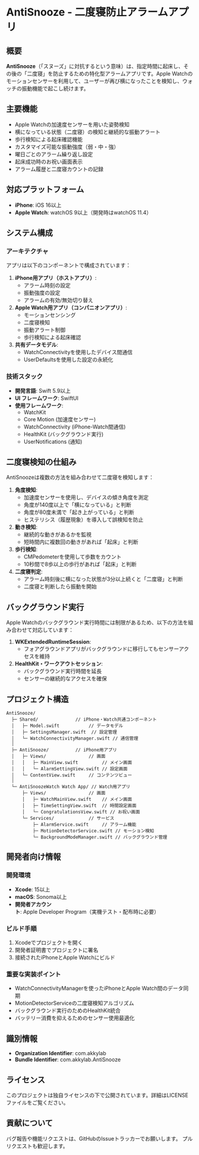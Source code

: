 # AntiSnooze - 二度寝防止アラームアプリ

## 概要

**AntiSnooze**（「スヌーズ」に対抗するという意味）は、指定時間に起床し、その後の「二度寝」を防止するための特化型アラームアプリです。Apple Watchのモーションセンサーを利用して、ユーザーが再び横になったことを検知し、ウォッチの振動機能で起こし続けます。

## 主要機能

- Apple Watchの加速度センサーを用いた姿勢検知
- 横になっている状態（二度寝）の検知と継続的な振動アラート
- 歩行検知による起床確認機能
- カスタマイズ可能な振動強度（弱・中・強）
- 曜日ごとのアラーム繰り返し設定
- 起床成功時のお祝い画面表示
- アラーム履歴と二度寝カウントの記録

## 対応プラットフォーム

- **iPhone**: iOS 16以上
- **Apple Watch**: watchOS 9以上（開発時はwatchOS 11.4）

## システム構成

### アーキテクチャ

アプリは以下のコンポーネントで構成されています：

1. **iPhone用アプリ（ホストアプリ）**:
    - アラーム時刻の設定
    - 振動強度の設定
    - アラームの有効/無効切り替え
2. **Apple Watch用アプリ（コンパニオンアプリ）**:
    - モーションセンシング
    - 二度寝検知
    - 振動アラート制御
    - 歩行検知による起床確認
3. **共有データモデル**:
    - WatchConnectivityを使用したデバイス間通信
    - UserDefaultsを使用した設定の永続化

### 技術スタック

- **開発言語**: Swift 5.9以上
- **UI フレームワーク**: SwiftUI
- **使用フレームワーク**:
    - WatchKit
    - Core Motion (加速度センサー)
    - WatchConnectivity (iPhone-Watch間通信)
    - HealthKit (バックグラウンド実行)
    - UserNotifications (通知)

## 二度寝検知の仕組み

AntiSnoozeは複数の方法を組み合わせて二度寝を検知します：

1. **角度検知**:
    - 加速度センサーを使用し、デバイスの傾き角度を測定
    - 角度が140度以上で「横になっている」と判断
    - 角度が80度未満で「起き上がっている」と判断
    - ヒステリシス（履歴現象）を導入して誤検知を防止
2. **動き検知**:
    - 継続的な動きがあるかを監視
    - 短時間内に複数回の動きがあれば「起床」と判断
3. **歩行検知**:
    - CMPedometerを使用して歩数をカウント
    - 10秒間で8歩以上の歩行があれば「起床」と判断
4. **二度寝判定**:
    - アラーム時刻後に横になった状態が3分以上続くと「二度寝」と判断
    - 二度寝と判断したら振動を開始

## バックグラウンド実行

Apple Watchのバックグラウンド実行時間には制限があるため、以下の方法を組み合わせて対応しています：

1. **WKExtendedRuntimeSession**:
    - フォアグラウンドアプリがバックグラウンドに移行してもセンサーアクセスを維持
2. **HealthKit・ワークアウトセッション**:
    - バックグラウンド実行時間を延長
    - センサーの継続的なアクセスを確保

## プロジェクト構造

```
AntiSnooze/
  ├─ Shared/              // iPhone・Watch共通コンポーネント
  │   ├─ Model.swift           // データモデル
  │   ├─ SettingsManager.swift  // 設定管理
  │   └─ WatchConnectivityManager.swift // 通信管理
  │
  ├─ AntiSnooze/          // iPhone用アプリ
  │   ├─ Views/                // 画面
  │   │   ├─ MainView.swift         // メイン画面
  │   │   └─ AlarmSettingView.swift // 設定画面
  │   └─ ContentView.swift     // コンテンツビュー
  │
  └─ AntiSnoozeWatch Watch App/ // Watch用アプリ
      ├─ Views/                // 画面
      │   ├─ WatchMainView.swift    // メイン画面
      │   ├─ TimeSettingView.swift  // 時間設定画面
      │   └─ CongratulationsView.swift // お祝い画面
      └─ Services/             // サービス
          ├─ AlarmService.swift     // アラーム機能
          ├─ MotionDetectorService.swift // モーション検知
          └─ BackgroundModeManager.swift // バックグラウンド管理

```

## 開発者向け情報

### 開発環境

- **Xcode**: 15以上
- **macOS**: Sonoma以上
- **開発者アカウント**: Apple Developer Program（実機テスト・配布時に必要）

### ビルド手順

1. Xcodeでプロジェクトを開く
2. 開発者証明書でプロジェクトに署名
3. 接続されたiPhoneとApple Watchにビルド

### 重要な実装ポイント

- WatchConnectivityManagerを使ったiPhoneとApple Watch間のデータ同期
- MotionDetectorServiceの二度寝検知アルゴリズム
- バックグラウンド実行のためのHealthKit統合
- バッテリー消費を抑えるためのセンサー使用最適化

## 識別情報

- **Organization Identifier**: com.akkylab
- **Bundle Identifier**: com.akkylab.AntiSnooze

## ライセンス

このプロジェクトは独自ライセンスの下で公開されています。詳細はLICENSEファイルをご覧ください。

## 貢献について

バグ報告や機能リクエストは、GitHubのIssueトラッカーでお願いします。
プルリクエストも歓迎します。
